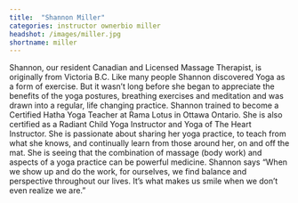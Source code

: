 ```yaml
---
title:  "Shannon Miller"
categories: instructor ownerbio miller
headshot: /images/miller.jpg
shortname: miller
---
```

Shannon, our resident Canadian and Licensed Massage Therapist, is originally from Victoria B.C. Like many people Shannon discovered 
Yoga as a form of exercise. But it wasn’t long before she began to appreciate the benefits of the yoga postures, breathing exercises 
and meditation and was drawn into a regular, life changing practice. Shannon trained to become a Certified Hatha Yoga Teacher at Rama 
Lotus in Ottawa Ontario. She is also certified as a Radiant Child Yoga Instructor and Yoga of The Heart Instructor. She is passionate 
about sharing her yoga practice, to teach from what she knows, and continually learn from those around her, on and off the mat. 
She is seeing that the combination of massage (body work) and aspects of a yoga practice can be powerful medicine. Shannon says “When we 
show up and do the work, for ourselves, we find balance and perspective throughout our lives. It’s what makes us smile when we don’t even 
realize we are.”
